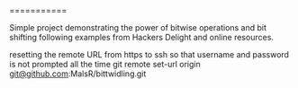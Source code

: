 ===========

Simple project demonstrating the power of bitwise operations and bit shifting following examples from Hackers Delight
and online resources.  

resetting the remote URL from https to ssh so that username and password is not prompted all the time
git remote set-url origin git@github.com:MalsR/bittwidling.git